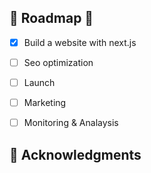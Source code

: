 ## 🔮 Roadmap 🚀

- [x] Build a website with next.js
- [ ] Seo optimization
- [ ] Launch
- [ ] Marketing
- [ ] Monitoring & Analaysis


## 🙏 Acknowledgments 